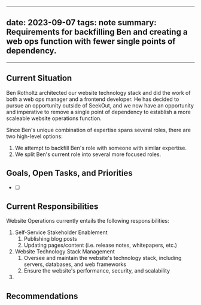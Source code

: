 
---
date: 2023-09-07
tags: note
summary: Requirements for backfilling Ben and creating a web ops function with fewer single points of dependency.
---
---

## Current Situation
Ben Rotholtz architected our website technology stack and did the work of both a web ops manager and a frontend developer. He has decided to pursue an opportunity outside of SeekOut, and we now have an opportunity and imperative to remove a single point of dependency to establish a more scaleable website operations function.

Since Ben's unique combination of expertise spans several roles, there are two high-level options:

1. We attempt to backfill Ben's role with someone with similar expertise.
2. We split Ben's current role into several more focused roles.

## Goals, Open Tasks, and Priorities
- [ ] 

## Current Responsibilities
Website Operations currently entails the following responsibilities:

1. Self-Service Stakeholder Enablement
	1. Publishing blog posts
	2. Updating pages/content (i.e. release notes, whitepapers, etc.)
2. Website Technology Stack Management
	1. Oversee and maintain the website's technology stack, including servers, databases, and web frameworks
	2. Ensure the website's performance, security, and scalability
3. 



## Recommendations

